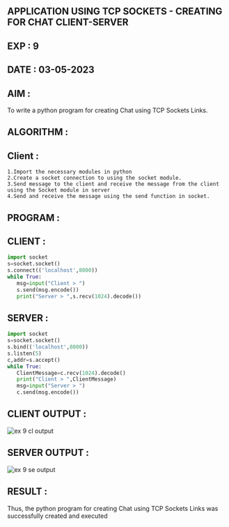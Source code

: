 ## APPLICATION USING TCP SOCKETS - CREATING FOR CHAT CLIENT-SERVER
## EXP : 9
## DATE : 03-05-2023
## AIM :
To write a python program for creating Chat using TCP Sockets Links.

## ALGORITHM :
## Client :
```
1.Import the necessary modules in python
2.Create a socket connection to using the socket module.
3.Send message to the client and receive the message from the client using the Socket module in server
4.Send and receive the message using the send function in socket.
```
## PROGRAM :
## CLIENT :
```python
import socket
s=socket.socket()
s.connect(('localhost',8000))
while True:
   msg=input("Client > ")
   s.send(msg.encode())
   print("Server > ",s.recv(1024).decode())
```   
## SERVER :
```python
import socket
s=socket.socket()
s.bind(('localhost',8000))
s.listen(5)
c,addr=s.accept()
while True:
   ClientMessage=c.recv(1024).decode()
   print("Client > ",ClientMessage)
   msg=input("Server > ")
   c.send(msg.encode())
```   
## CLIENT OUTPUT :
![ex 9 cl output](https://github.com/MrSanthosh-dev/EX-9/assets/117916573/6cbf31e2-97a0-4c98-ae16-58933f7ca6b9)


## SERVER OUTPUT :

![ex 9 se output](https://github.com/MrSanthosh-dev/EX-9/assets/117916573/867a50ca-6996-433b-b9d7-e8d48e5bb4ec)

## RESULT :
Thus, the python program for creating Chat using TCP Sockets Links was successfully created and executed
